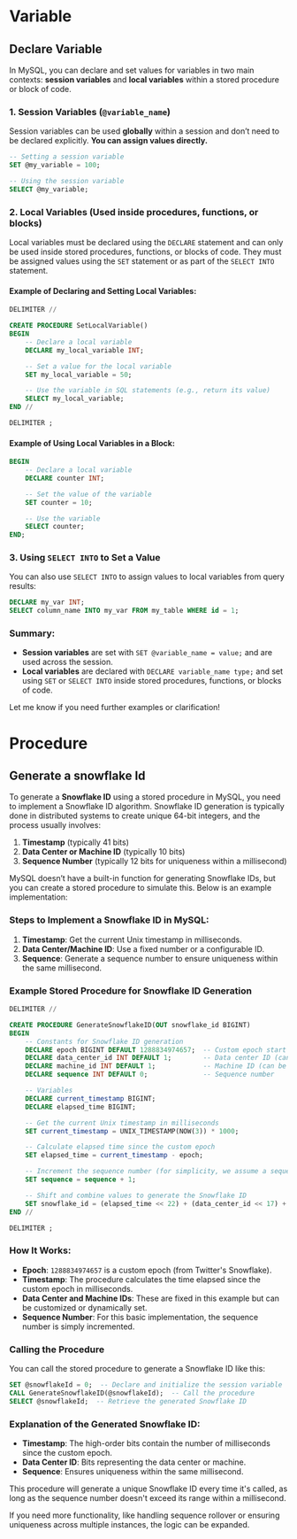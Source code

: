 # Variable

## Declare Variable

In MySQL, you can declare and set values for variables in two main contexts: **session variables** and **local variables** within a stored procedure or block of code.

### 1. **Session Variables** (`@variable_name`)
Session variables can be used **globally** within a session and don’t need to be declared explicitly. **You can assign values directly.**

```sql
-- Setting a session variable
SET @my_variable = 100;

-- Using the session variable
SELECT @my_variable;
```

### 2. **Local Variables** (Used inside procedures, functions, or blocks)
Local variables must be declared using the `DECLARE` statement and can only be used inside stored procedures, functions, or blocks of code. They must be assigned values using the `SET` statement or as part of the `SELECT INTO` statement.

#### Example of Declaring and Setting Local Variables:

```sql
DELIMITER //

CREATE PROCEDURE SetLocalVariable()
BEGIN
    -- Declare a local variable
    DECLARE my_local_variable INT;

    -- Set a value for the local variable
    SET my_local_variable = 50;

    -- Use the variable in SQL statements (e.g., return its value)
    SELECT my_local_variable;
END //

DELIMITER ;
```

#### Example of Using Local Variables in a Block:

```sql
BEGIN
    -- Declare a local variable
    DECLARE counter INT;

    -- Set the value of the variable
    SET counter = 10;

    -- Use the variable
    SELECT counter;
END;
```

### 3. **Using `SELECT INTO` to Set a Value**
You can also use `SELECT INTO` to assign values to local variables from query results:

```sql
DECLARE my_var INT;
SELECT column_name INTO my_var FROM my_table WHERE id = 1;
```

### Summary:
- **Session variables** are set with `SET @variable_name = value;` and are used across the session.
- **Local variables** are declared with `DECLARE variable_name type;` and set using `SET` or `SELECT INTO` inside stored procedures, functions, or blocks of code.

Let me know if you need further examples or clarification!



# Procedure

## Generate a snowflake Id

To generate a **Snowflake ID** using a stored procedure in MySQL, you need to implement a Snowflake ID algorithm. Snowflake ID generation is typically done in distributed systems to create unique 64-bit integers, and the process usually involves:

1. **Timestamp** (typically 41 bits)
2. **Data Center or Machine ID** (typically 10 bits)
3. **Sequence Number** (typically 12 bits for uniqueness within a millisecond)

MySQL doesn’t have a built-in function for generating Snowflake IDs, but you can create a stored procedure to simulate this. Below is an example implementation:

### Steps to Implement a Snowflake ID in MySQL:
1. **Timestamp**: Get the current Unix timestamp in milliseconds.
2. **Data Center/Machine ID**: Use a fixed number or a configurable ID.
3. **Sequence**: Generate a sequence number to ensure uniqueness within the same millisecond.

### Example Stored Procedure for Snowflake ID Generation

```sql
DELIMITER //

CREATE PROCEDURE GenerateSnowflakeID(OUT snowflake_id BIGINT)
BEGIN
    -- Constants for Snowflake ID generation
    DECLARE epoch BIGINT DEFAULT 1288834974657;  -- Custom epoch start (e.g., Twitter's Snowflake epoch)
    DECLARE data_center_id INT DEFAULT 1;        -- Data center ID (can be customized)
    DECLARE machine_id INT DEFAULT 1;            -- Machine ID (can be customized)
    DECLARE sequence INT DEFAULT 0;              -- Sequence number

    -- Variables
    DECLARE current_timestamp BIGINT;
    DECLARE elapsed_time BIGINT;

    -- Get the current Unix timestamp in milliseconds
    SET current_timestamp = UNIX_TIMESTAMP(NOW(3)) * 1000;

    -- Calculate elapsed time since the custom epoch
    SET elapsed_time = current_timestamp - epoch;

    -- Increment the sequence number (for simplicity, we assume a sequence of 0 in this example)
    SET sequence = sequence + 1;

    -- Shift and combine values to generate the Snowflake ID
    SET snowflake_id = (elapsed_time << 22) + (data_center_id << 17) + (machine_id << 12) + sequence;
END //

DELIMITER ;
```

### How It Works:
- **Epoch**: `1288834974657` is a custom epoch (from Twitter's Snowflake).
- **Timestamp**: The procedure calculates the time elapsed since the custom epoch in milliseconds.
- **Data Center and Machine IDs**: These are fixed in this example but can be customized or dynamically set.
- **Sequence Number**: For this basic implementation, the sequence number is simply incremented.

### Calling the Procedure

You can call the stored procedure to generate a Snowflake ID like this:

```sql
SET @snowflakeId = 0;  -- Declare and initialize the session variable
CALL GenerateSnowflakeID(@snowflakeId);  -- Call the procedure
SELECT @snowflakeId;  -- Retrieve the generated Snowflake ID
```

### Explanation of the Generated Snowflake ID:
- **Timestamp**: The high-order bits contain the number of milliseconds since the custom epoch.
- **Data Center ID**: Bits representing the data center or machine.
- **Sequence**: Ensures uniqueness within the same millisecond.

This procedure will generate a unique Snowflake ID every time it's called, as long as the sequence number doesn't exceed its range within a millisecond. 

If you need more functionality, like handling sequence rollover or ensuring uniqueness across multiple instances, the logic can be expanded.